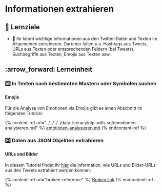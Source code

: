 # Informationen extrahieren

## :dart: Lernziele

*   :dart: Ihr könnt wichtige Informationen aus den Twitter-Daten und Texten im Allgemeinen extrahieren. Darunter fallen u.a. Hashtags aus Tweets, URLs aus Texten oder entsprechenden Feldern (bei Tweets), Suchbegriffe aus Texten, Emojis aus Texten usw.



## :arrow\_forward: Lerneinheit

### :one: In Texten nach bestimmten Mustern oder Symbolen suchen

#### Emojis

Für die Analyse von Emotionen via Emojis gibt es einen Abschnitt im folgenden Tutorial:

{% content-ref url="../../../../data-literacy/nlp-with-sql/emotionen-analysieren.md" %}
[emotionen-analysieren.md](../../../../data-literacy/nlp-with-sql/emotionen-analysieren.md)
{% endcontent-ref %}

### :two: Daten aus JSON Objekten extrahieren

#### URLs und Bilder

In diesem Tutorial findet ihr [hier](broken-reference) die Information, wie URLs und Bilder-URLs aus den Tweets extrahiert werden können:

{% content-ref url="broken-reference" %}
[Broken link](broken-reference)
{% endcontent-ref %}
